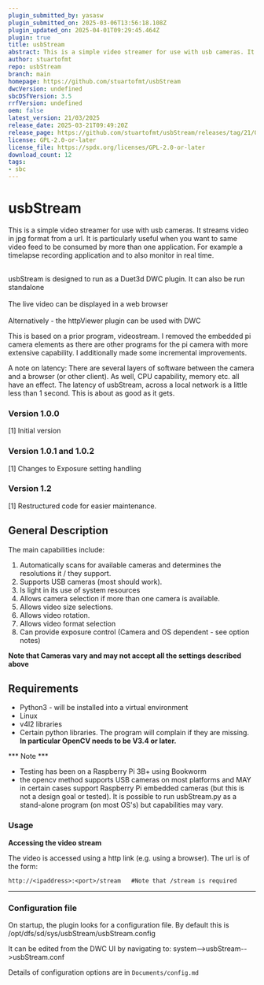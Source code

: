 ```yaml
---
plugin_submitted_by: yasasw
plugin_submitted_on: 2025-03-06T13:56:18.108Z
plugin_updated_on: 2025-04-01T09:29:45.464Z
plugin: true
title: usbStream
abstract: This is a simple video streamer for use with usb cameras. It streams video in jpg format from a url. It is particularly useful when you want to same video feed to be consumed by more than one application. For example a timelapse recording application and to also monitor in real time.
author: stuartofmt
repo: usbStream
branch: main
homepage: https://github.com/stuartofmt/usbStream
dwcVersion: undefined
sbcDSfVersion: 3.5
rrfVersion: undefined
oem: false
latest_version: 21/03/2025
release_date: 2025-03-21T09:49:20Z
release_page: https://github.com/stuartofmt/usbStream/releases/tag/21/03/2025
license: GPL-2.0-or-later
license_file: https://spdx.org/licenses/GPL-2.0-or-later
download_count: 12
tags:
- sbc
---
```


# usbStream


This is a simple video streamer for use with usb cameras.  It streams video in jpg format from a url.
It is particularly useful when you want to same video feed to be consumed by more than one application.  For example a timelapse recording application and to also monitor in real time.

<br>usbStream is designed to run as a Duet3d DWC plugin.  It can also be run standalone<br>
<br>The live video can be displayed in a web browser<br>
<br>Alternatively - the httpViewer plugin can be used with DWC<br>

This is based on a prior program, videostream. I removed the embedded pi camera elements as there are other programs for the pi camera with more extensive capability.  I additionally made some incremental improvements.

A note on latency:  There are several layers of software between the camera and a browser (or other client).  As well, CPU capability, memory etc. all have an effect.  The latency of usbStream, across a local network is a little less than 1 second.  This is about as good as it gets.

### Version 1.0.0

[1]  Initial version

### Version 1.0.1 and 1.0.2

[1]  Changes to Exposure setting handling

### Version 1.2
[1]  Restructured code for easier maintenance.

## General Description

The main capabilities include:
1.  Automatically scans for available cameras and determines the resolutions it / they support.
2.  Supports USB cameras (most should work).
3.  Is light in its use of system resources
5.  Allows camera selection if more than one camera is available.
6.  Allows video size selections.
7.  Allows video rotation.
8.  Allows video format selection
10. Can provide exposure control (Camera and OS dependent - see option notes)

**Note that Cameras vary and may not accept all the settings described above**

## Requirements 

* Python3 - will be installed into a virtual environment
* Linux
* v4l2 libraries
* Certain python libraries.  The program will complain if they are missing. **In particular OpenCV needs to be V3.4 or later.**

*** Note ***
- Testing has been on a Raspberry Pi 3B+ using Bookworm
- the opencv method supports USB cameras on most platforms and MAY in certain cases support Raspberry Pi embedded cameras (but this is not a design goal or tested).
It is possible to run usbStream.py as a stand-alone program (on most OS's) but capabilities may vary.

### Usage

**Accessing the video stream**

The video is accessed using a http link (e.g. using a browser).
The url is of the form:
```
http://<ipaddress>:<port>/stream   #Note that /stream is required
```
---

### Configuration file

On startup, the plugin looks for a configuration file.  By default this is
/opt/dfs/sd/sys/usbStream/usbStream.config

It can be edited from the DWC UI by navigating to:
system-->usbStream-->usbStream.conf

Details of configuration options are in `Documents/config.md`
